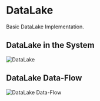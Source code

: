# DataLake

Basic DataLake Implementation.

## DataLake in the System

![DataLake](https://raw.githubusercontent.com/ttulka/aws-samples/master/datalake/DataLake-BigPicture.png)

## DataLake Data-Flow

![DataLake Data-Flow](https://raw.githubusercontent.com/ttulka/aws-samples/master/datalake/DataLake-DataFlow.png)